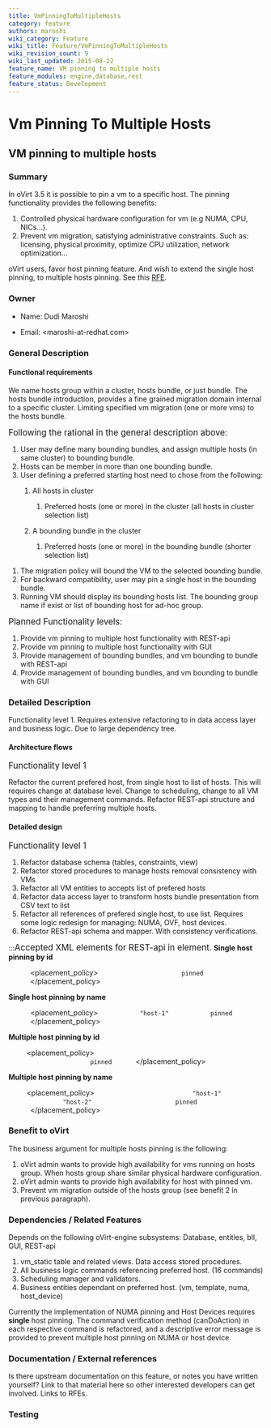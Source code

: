```yaml
---
title: VmPinningToMultipleHosts
category: feature
authors: maroshi
wiki_category: Feature
wiki_title: Feature/VmPinningToMultipleHosts
wiki_revision_count: 9
wiki_last_updated: 2015-08-22
feature_name: VM pinning to multiple hosts
feature_modules: engine,database,rest
feature_status: Development
---
```


# Vm Pinning To Multiple Hosts

## VM pinning to multiple hosts

### Summary

In oVirt 3.5 it is possible to pin a vm to a specific host. The pinning functionality provides the following benefits:

1.  Controlled physical hardware configuration for vm (e.g NUMA, CPU, NICs…).
2.  Prevent vm migration, satisfying administrative constraints. Such as: licensing, physical proximity, optimize CPU utilization, network optimization...

oVirt users, favor host pinning feature. And wish to extend the single host pinning, to multiple hosts pinning. See this [RFE](https://bugzilla.redhat.com/1107512).

### Owner

*   Name: Dudi Maroshi

<!-- -->

*   Email: <maroshi-at-redhat.com>

### General Description

#### Functional requirements

We name hosts group within a cluster, hosts bundle, or just bundle. The hosts bundle introduction, provides a fine grained migration domain internal to a specific cluster. Limiting specified vm migration (one or more vms) to the hosts bundle.

<big>Following the rational in the general description above:</big>

1.  User may define many bounding bundles, and assign multiple hosts (in same cluster) to bounding bundle.
2.  Hosts can be member in more than one bounding bundle.
3.  User defining a preferred starting host need to chose from the following:
    1.  All hosts in cluster
        1.  Preferred hosts (one or more) in the cluster (all hosts in cluster selection list)

    2.  A bounding bundle in the cluster
        1.  Preferred hosts (one or more) in the bounding bundle (shorter selection list)

<!-- -->

1.  The migration policy will bound the VM to the selected bounding bundle.
2.  For backward compatibility, user may pin a single host in the bounding bundle.
3.  Running VM should display its bounding hosts list. The bounding group name if exist or list of bounding host for ad-hoc group.

<big>Planned Functionality levels:</big>

1.  Provide vm pinning to multiple host functionality with REST-api
2.  Provide vm pinning to multiple host functionality with GUI
3.  Provide management of bounding bundles, and vm bounding to bundle with REST-api
4.  Provide management of bounding bundles, and vm bounding to bundle with GUI

### Detailed Description

Functionality level 1. Requires extensive refactoring to in data access layer and business logic. Due to large dependency tree.

#### Architecture flows

<big>Functionality level 1</big>

Refactor the current prefered host, from single host to list of hosts. This will requires change at database level. Change to scheduling, change to all VM types and their management commands. Refactor REST-api structure and mapping to handle preferring multiple hosts.

#### Detailed design

<big>Functionality level 1</big>

1.  Refactor database schema (tables, constraints, view)
2.  Refactor stored procedures to manage hosts removal consistency with VMs
3.  Refactor all VM entities to accepts list of prefered hosts
4.  Refactor data access layer to transform hosts bundle presentation from CSV text to list
5.  Refactor all references of prefered single host, to use list. Requires some logic redesign for managing: NUMA, OVF, host devices.
6.  Refactor REST-api schema and mapper. With consistency verifications.

:::<big>Accepted XML elements for REST-api in <VM> element.</big> **Single host pinning by id**

`      `<placement_policy>
`           `<host id="bbf42054-2e5b-4f3c-8c19-e3428f5fd5c9"/>
`           `<affinity>`pinned`</affinity>
`      `</placement_policy>

**Single host pinning by name**

`      `<placement_policy>
`           `<host><name>`"host-1"`</name></host>
`           `<affinity>`pinned`</affinity>
`      `</placement_policy>

**Multiple host pinning by id**

`     `<placement_policy>
`           `<hosts>
`                `<host id="bbf42054-2e5b-4f3c-8c19-e3428f5fd5c9"/>
`                `<host id="bbf42054-2e5b-4f3c-8c19-e3428f5fd5ca"/>
`           `</hosts>
`           `<affinity>`pinned`</affinity>
`      `</placement_policy>

**Multiple host pinning by name**

`     `<placement_policy>
`           `<hosts>
`               `<host><name>`"host-1"`</name></host>
`               `<host><name>`"host-2"`</name></host>
`           `</hosts>
`           `<affinity>`pinned`</affinity>
`      `</placement_policy>

### Benefit to oVirt

The business argument for multiple hosts pinning is the following:

1.  oVirt admin wants to provide high availability for vms running on hosts group. When hosts group share similar physical hardware configuration.
2.  oVirt admin wants to provide high availability for host with pinned vm.
3.  Prevent vm migration outside of the hosts group (see benefit 2 in previous paragraph).

### Dependencies / Related Features

Depends on the following oVirt-engine subsystems: Database, entities, bll, GUI, REST-api

1.  vm_static table and related views. Data access stored procedures.
2.  All business logic commands referencing preferred host. (16 commands)
3.  Scheduling manager and validators.
4.  Business entities dependant on preferred host. (vm, template, numa, host_device)

Currently the implementation of NUMA pinning and Host Devices requires **single** host pinning. The command verification method (canDoAction) in each respective command is refactored, and a descriptive error message is provided to prevent multiple host pinning on NUMA or host device.

### Documentation / External references

Is there upstream documentation on this feature, or notes you have written yourself? Link to that material here so other interested developers can get involved. Links to RFEs.

### Testing


